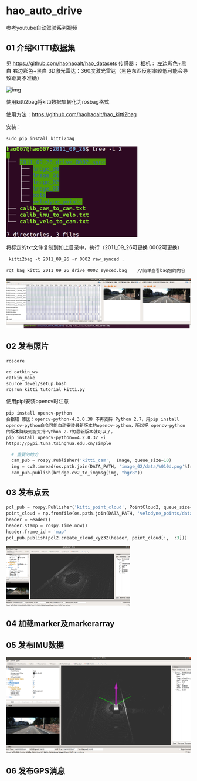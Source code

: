 <!--

 * @Author: zhanghao
 * @Date: 2022-12-01 13:19:07
 * @LastEditTime: 2022-12-01 13:23:01
 * @FilePath: /hao_auto_drive/README.md
 * @Description: 
-->
# hao_auto_drive
参考youtube自动驾驶系列视频
## 01 介绍KITTI数据集
见 https://github.com/haohaoalt/hao_datasets
传感器：
相机： 左边彩色+黑白  右边彩色+黑白
3D激光雷达：360度激光雷达（黑色东西反射率较低可能会导致距离不准确）

![img](https://www.cvlibs.net/datasets/kitti/images/setup_top_view.png)

使用kitti2bag将kitti数据集转化为rosbag格式

使用方法：https://github.com/haohaoalt/hao_kitti2bag

安装：

```
sudo pip install kitti2bag
```

<img src="README.assets/image-20221201134949567.png" alt="image-20221201134949567" style="zoom: 50%;" />

将标定的txt文件复制到如上目录中，执行（2011_09_26可更换 0002可更换）

```
 kitti2bag -t 2011_09_26 -r 0002 raw_synced .
```

```
rqt_bag kitti_2011_09_26_drive_0002_synced.bag    //简单查看bag包的内容
```

![image-20221201134233751](README.assets/image-20221201134233751.png)

## 02 发布照片

```
roscore
```

```
cd catkin_ws
catkin_make
source devel/setup.bash
rosrun kitti_tutorial kitti.py
```

使用pipi安装opencv时注意

```shell
pip install opencv-python 
会报错 原因：opencv-python-4.3.0.38 不再支持 Python 2.7，用pip install opencv-python命令可能自动安装最新版本的opencv-python，所以把 opencv-python 的版本降级到能支持Python 2.7的最新版本就可以了。
pip install opencv-python==4.2.0.32 -i https://pypi.tuna.tsinghua.edu.cn/simple
```



```python
  # 重要的地方
  cam_pub = rospy.Publisher('kitti_cam',  Image, queue_size=10)
  img = cv2.imread(os.path.join(DATA_PATH, 'image_02/data/%010d.png'%frame)) 
  cam_pub.publish(bridge.cv2_to_imgmsg(img, "bgr8"))
```

## 03 发布点云

```python
pcl_pub = rospy.Publisher('kitti_point_cloud', PointCloud2, queue_size=10)
point_cloud = np.fromfile(os.path.join(DATA_PATH, 'velodyne_points/data/%010d.bin'%frame), dtype=np.float32).reshape(-1,4)
header = Header()
header.stamp = rospy.Time.now()
header.frame_id = 'map'
pcl_pub.publish(pcl2.create_cloud_xyz32(header, point_cloud[:,  :3]))
```

<img src="README.assets/image-20221201162800126.png" alt="image-20221201162800126" style="zoom: 33%;" />

## 04 加载marker及markerarray







## 05 发布IMU数据



![image-20221201220038434](README.assets/image-20221201220038434.png)

## 06 发布GPS消息

